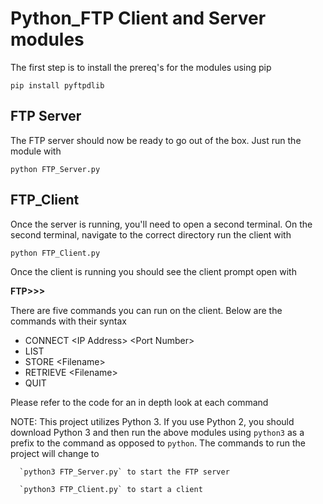 # Python_FTP Client and Server modules

The first step is to install the prereq's for the modules using pip

`pip install pyftpdlib`

## FTP Server
The FTP server should now be ready to go out of the box.
Just run the module with

`python FTP_Server.py`

## FTP_Client
Once the server is running, you'll need to open a second terminal.
On the second terminal, navigate to the correct directory run the client with 

`python FTP_Client.py`

Once the client is running you should see the client prompt open with

**FTP>>>**

There are five commands you can run on the client. Below are the commands
with their syntax
- CONNECT \<IP Address\> \<Port Number\>
- LIST
- STORE \<Filename\>
- RETRIEVE \<Filename\>
- QUIT

Please refer to the code for an in depth look at each command

NOTE: This project utilizes Python 3. If you use Python 2, you 
      should download Python 3 and then run the above modules using 
      `python3` as a prefix to the command as opposed to `python`. 
      The commands to run the project will change to
      
      `python3 FTP_Server.py` to start the FTP server
      
      `python3 FTP_Client.py` to start a client
